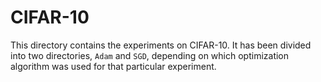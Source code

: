 # CIFAR-10
This directory contains the experiments on CIFAR-10. It has been divided into two directories, `Adam` and `SGD`, depending on which optimization algorithm was used for that particular experiment.
